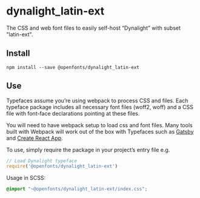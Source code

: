 
# dynalight_latin-ext

The CSS and web font files to easily self-host “Dynalight” with subset "latin-ext".

## Install

`npm install --save @openfonts/dynalight_latin-ext`

## Use

Typefaces assume you’re using webpack to process CSS and files. Each typeface
package includes all necessary font files (woff2, woff) and a CSS file with
font-face declarations pointing at these files.

You will need to have webpack setup to load css and font files. Many tools built
with Webpack will work out of the box with Typefaces such as [Gatsby](https://github.com/gatsbyjs/gatsby)
and [Create React App](https://github.com/facebookincubator/create-react-app).

To use, simply require the package in your project’s entry file e.g.

```javascript
// Load Dynalight typeface
require('@openfonts/dynalight_latin-ext')
```

Usage in SCSS:
```scss
@import "~@openfonts/dynalight_latin-ext/index.css";
```
